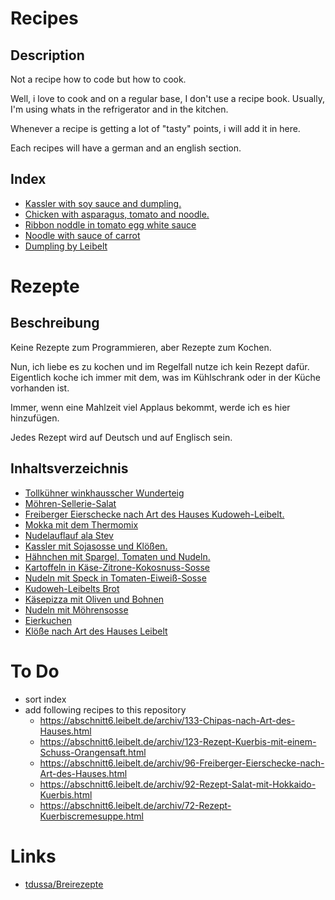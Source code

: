 # Recipes

## Description

Not a recipe how to code but how to cook.

Well, i love to cook and on a regular base, I don't use a recipe book. Usually, I'm using whats in the refrigerator and in the kitchen.

Whenever a recipe is getting a lot of "tasty" points, i will add it in here.

Each recipes will have a german and an english section.

## Index

* [Kassler with soy sauce and dumpling.](https://github.com/stevleibelt/recipes/blob/master/dinner/meat/00.md#english)
* [Chicken with asparagus, tomato and noodle.](https://github.com/stevleibelt/recipes/blob/master/dinner/meat/01.md#english)
* [Ribbon noddle in tomato egg white sauce](https://github.com/stevleibelt/recipes/blob/master/dinner/meat/04.md#english)
* [Noodle with sauce of carrot](https://github.com/stevleibelt/recipes/blob/master/dinner/vegetarian/03.md#english)
* [Dumpling by Leibelt](https://github.com/stevleibelt/recipes/blob/master/dinner/vegetarian/11.md#english)

# Rezepte

## Beschreibung

Keine Rezepte zum Programmieren, aber Rezepte zum Kochen.

Nun, ich liebe es zu kochen und im Regelfall nutze ich kein Rezept dafür. Eigentlich koche ich immer mit dem, was im Kühlschrank oder in der Küche vorhanden ist.

Immer, wenn eine Mahlzeit viel Applaus bekommt, werde ich es hier hinzufügen.

Jedes Rezept wird auf Deutsch und auf Englisch sein.

## Inhaltsverzeichnis

* [Tollkühner winkhausscher Wunderteig](https://github.com/stevleibelt/recipes/blob/master/snack/12.md#deutsch)
* [Möhren-Sellerie-Salat](https://github.com/stevleibelt/recipes/blob/master/snack/13.md#deutsch)
* [Freiberger Eierschecke nach Art des Hauses Kudoweh-Leibelt.](https://github.com/stevleibelt/recipes/blob/master/snack/06.md#deutsch)
* [Mokka mit dem Thermomix](https://github.com/stevleibelt/recipes/blob/master/drink/10.md#deutsch)
* [Nudelauflauf ala Stev](https://github.com/stevleibelt/recipes/blob/master/dinner/meat/09.md#deutsch)
* [Kassler mit Sojasosse und Klößen.](https://github.com/stevleibelt/recipes/blob/master/dinner/meat/00.md#deutsch)
* [Hähnchen mit Spargel, Tomaten und Nudeln.](https://github.com/stevleibelt/recipes/blob/master/dinner/meat/01.md#deutsch)
* [Kartoffeln in Käse-Zitrone-Kokosnuss-Sosse](https://github.com/stevleibelt/recipes/blob/master/dinner/meat/05.md#deutsch)
* [Nudeln mit Speck in Tomaten-Eiweiß-Sosse](https://github.com/stevleibelt/recipes/blob/master/dinner/meat/04.md#deutsch)
* [Kudoweh-Leibelts Brot](https://github.com/stevleibelt/recipes/blob/master/dinner/vegetarian/08.md#deutsch)
* [Käsepizza mit Oliven und Bohnen](https://github.com/stevleibelt/recipes/blob/master/dinner/vegetarian/02.md#deutsch)
* [Nudeln mit Möhrensosse](https://github.com/stevleibelt/recipes/blob/master/dinner/vegetarian/03.md#deutsch)
* [Eierkuchen](https://github.com/stevleibelt/recipes/blob/master/dinner/vegetarian/07.md#deutsch)
* [Klöße nach Art des Hauses Leibelt](https://github.com/stevleibelt/recipes/blob/master/dinner/vegetarian/11.md#deutsch)

# To Do

* sort index
* add following recipes to this repository
    * https://abschnitt6.leibelt.de/archiv/133-Chipas-nach-Art-des-Hauses.html
    * https://abschnitt6.leibelt.de/archiv/123-Rezept-Kuerbis-mit-einem-Schuss-Orangensaft.html
    * https://abschnitt6.leibelt.de/archiv/96-Freiberger-Eierschecke-nach-Art-des-Hauses.html
    * https://abschnitt6.leibelt.de/archiv/92-Rezept-Salat-mit-Hokkaido-Kuerbis.html
    * https://abschnitt6.leibelt.de/archiv/72-Rezept-Kuerbiscremesuppe.html

# Links

* [tdussa/Breirezepte](https://github.com/tdussa/Breirezepte)
